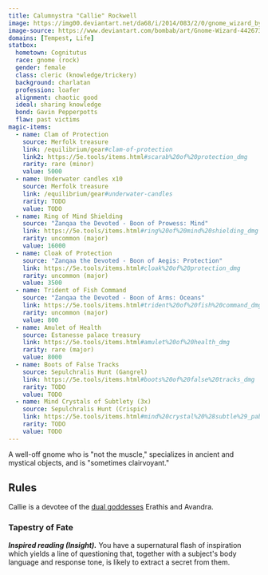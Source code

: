 ```yaml
---
title: Calumnystra "Callie" Rockwell
image: https://img00.deviantart.net/da68/i/2014/083/2/0/gnome_wizard_by_bombab-d7bk0ua.png
image-source: https://www.deviantart.com/bombab/art/Gnome-Wizard-442673218
domains: [Tempest, Life]
statbox:
  hometown: Cognitutus
  race: gnome (rock)
  gender: female
  class: cleric (knowledge/trickery)
  background: charlatan
  profession: loafer
  alignment: chaotic good
  ideal: sharing knowledge
  bond: Gavin Pepperpotts
  flaw: past victims
magic-items:
  - name: Clam of Protection
    source: Merfolk treasure
    link: /equilibrium/gear#clam-of-protection
    link2: https://5e.tools/items.html#scarab%20of%20protection_dmg
    rarity: rare (minor)
    value: 5000
  - name: Underwater candles x10
    source: Merfolk treasure
    link: /equilibrium/gear#underwater-candles
    rarity: TODO
    value: TODO
  - name: Ring of Mind Shielding
    source: "Zanqaa the Devoted - Boon of Prowess: Mind"
    link: https://5e.tools/items.html#ring%20of%20mind%20shielding_dmg
    rarity: uncommon (major)
    value: 16000
  - name: Cloak of Protection
    source: "Zanqaa the Devoted - Boon of Aegis: Protection"
    link: https://5e.tools/items.html#cloak%20of%20protection_dmg
    rarity: uncommon (major)
    value: 3500
  - name: Trident of Fish Command
    source: "Zanqaa the Devoted - Boon of Arms: Oceans"
    link: https://5e.tools/items.html#trident%20of%20fish%20command_dmg
    rarity: uncommon (major)
    value: 800
  - name: Amulet of Health
    source: Estanesse palace treasury
    link: https://5e.tools/items.html#amulet%20of%20health_dmg
    rarity: rare (major)
    value: 8000
  - name: Boots of False Tracks
    source: Sepulchralis Hunt (Gangrel)
    link: https://5e.tools/items.html#boots%20of%20false%20tracks_dmg
    rarity: TODO
    value: TODO
  - name: Mind Crystals of Subtlety (3x)
    source: Sepulchralis Hunt (Crispic)
    link: https://5e.tools/items.html#mind%20crystal%20%28subtle%29_pabtso
    rarity: TODO
    value: TODO
---
```


A well-off gnome who is "not the muscle," specializes in ancient and mystical objects, and is "sometimes clairvoyant."

## Rules

Callie is a devotee of the [dual goddesses](../rules/dual-goddess) Erathis and Avandra.

### Tapestry of Fate

***Inspired reading (Insight).*** You have a supernatural flash of inspiration which yields a line of questioning that, together with a subject's body language and response tone, is likely to extract a secret from them.
